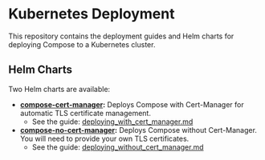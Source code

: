 # Kubernetes Deployment

This repository contains the deployment guides and Helm charts for deploying Compose to a Kubernetes cluster.

## Helm Charts

Two Helm charts are available:

- **[compose-cert-manager](compose-cert-manager/):** Deploys Compose with Cert-Manager for automatic TLS certificate management.
  - See the guide: [deploying_with_cert_manager.md](docs/deploying_with_cert_manager.md)
- **[compose-no-cert-manager](compose-no-cert-manager/):** Deploys Compose without Cert-Manager. You will need to provide your own TLS certificates.
  - See the guide: [deploying_without_cert_manager.md](docs/deploying_without_cert_manager.md)
